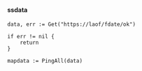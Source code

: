 #### ssdata


```
data, err := Get("https://laof/fdate/ok")

if err != nil {
    return
}

mapdata := PingAll(data)
```
